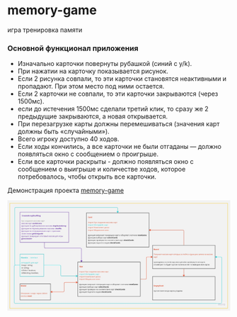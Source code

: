 # memory-game

игра тренировка памяти

### Основной функционал приложения

- Изначально карточки повернуты рубашкой (синий с y/k).
- При нажатии на карточку показывается рисунок.
- Если 2 рисунка совпали, то эти карточки становятся неактивными и пропадают. При этом место под ними остается.
- Если 2 карточки не совпали, то эти карточки закрываются (через 1500мс).
- если до истечения 1500мс сделали третий клик, то сразу же 2 предыдущие закрываются, а новая открывается.
- При перезагрузке карты должны перемешиваться (значения карт должны быть «случайными»).
- Всего игроку доступно 40 ходов.
- Если ходы кончились, а все карточки не были отгаданы — должно появляться окно с сообщением о проигрыше.
- Если все карточки раскрыты - должно появляться окно с сообщением о выигрыше и количестве ходов, которое потребовалось, чтобы открыть все карточки.

Демонстрация проекта [memory-game](https://memory-game-three-rosy.vercel.app/)

![](./memory-game_block-diagram.jpg)

